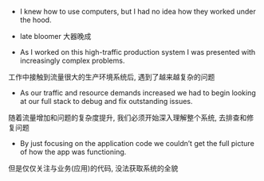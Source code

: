 + I knew how to use computers, but I had no idea how they worked under the hood.

+ late bloomer 大器晚成

+ As I worked on this high-traffic production system I was presented with increasingly complex problems.

工作中接触到流量很大的生产环境系统后, 遇到了越来越复杂的问题

+ As our traffic and resource demands increased we had to begin looking at our full stack to debug and fix outstanding issues.

随着流量增加和问题的复杂度提升, 我们必须开始深入理解整个系统, 去排查和修复问题

+ By just focusing on the application code we couldn’t get the full picture of how the app was functioning.

但是仅仅关注与业务(应用)的代码, 没法获取系统的全貌

